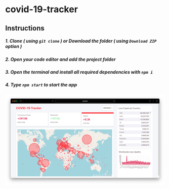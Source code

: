 # covid-19-tracker

## Instructions
##### 1. Clone ***( using `git clone` )*** or Download the folder ***( using ***`Download ZIP`*** option )*** #####
##### 2. Open your code editor and add the project folder #####
##### 3. Open the terminal and install all required dependencies with ***`npm i`*** #####
##### 4. Type ***`npm start`*** to start the app #####

<img src="/Screen Shot 2021-10-27 at 17.58.37.png" >

